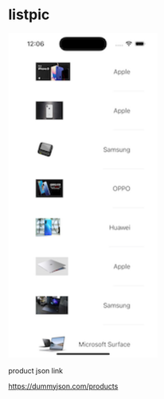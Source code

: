# listpic



<img src="assets/readme.png" width=300 alt="Alt text">



product json link 

https://dummyjson.com/products
